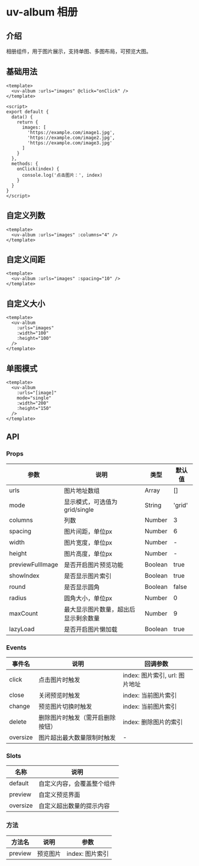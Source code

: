 # uv-album 相册

## 介绍

相册组件，用于图片展示，支持单图、多图布局，可预览大图。

## 基础用法

```vue
<template>
  <uv-album :urls="images" @click="onClick" />
</template>

<script>
export default {
  data() {
    return {
      images: [
        'https://example.com/image1.jpg',
        'https://example.com/image2.jpg',
        'https://example.com/image3.jpg'
      ]
    }
  },
  methods: {
    onClick(index) {
      console.log('点击图片：', index)
    }
  }
}
</script>
```

## 自定义列数

```vue
<template>
  <uv-album :urls="images" :columns="4" />
</template>
```

## 自定义间距

```vue
<template>
  <uv-album :urls="images" :spacing="10" />
</template>
```

## 自定义大小

```vue
<template>
  <uv-album
    :urls="images"
    :width="100"
    :height="100"
  />
</template>
```

## 单图模式

```vue
<template>
  <uv-album
    :urls="[image]"
    mode="single"
    :width="200"
    :height="150"
  />
</template>
```

## API

### Props

| 参数 | 说明 | 类型 | 默认值 |
|------|------|------|--------|
| urls | 图片地址数组 | Array | [] |
| mode | 显示模式，可选值为 grid/single | String | 'grid' |
| columns | 列数 | Number | 3 |
| spacing | 图片间距，单位px | Number | 6 |
| width | 图片宽度，单位px | Number | - |
| height | 图片高度，单位px | Number | - |
| previewFullImage | 是否开启图片预览功能 | Boolean | true |
| showIndex | 是否显示图片索引 | Boolean | true |
| round | 是否显示圆角 | Boolean | false |
| radius | 圆角大小，单位px | Number | 0 |
| maxCount | 最大显示图片数量，超出后显示剩余数量 | Number | 9 |
| lazyLoad | 是否开启图片懒加载 | Boolean | true |

### Events

| 事件名 | 说明 | 回调参数 |
|--------|------|----------|
| click | 点击图片时触发 | index: 图片索引, url: 图片地址 |
| close | 关闭预览时触发 | index: 当前图片索引 |
| change | 预览图片切换时触发 | index: 当前图片索引 |
| delete | 删除图片时触发（需开启删除按钮） | index: 删除图片的索引 |
| oversize | 图片超出最大数量限制时触发 | - |

### Slots

| 名称 | 说明 |
|------|------|
| default | 自定义内容，会覆盖整个组件 |
| preview | 自定义预览界面 |
| oversize | 自定义超出数量的提示内容 |

### 方法

| 方法名 | 说明 | 参数 |
|--------|------|------|
| preview | 预览图片 | index: 图片索引 | 